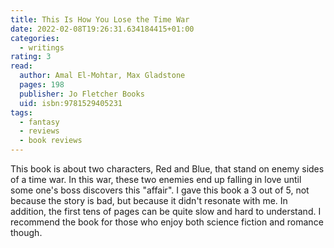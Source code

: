 ```yaml
---
title: This Is How You Lose the Time War
date: 2022-02-08T19:26:31.634184415+01:00
categories:
  - writings
rating: 3
read:
  author: Amal El-Mohtar, Max Gladstone
  pages: 198
  publisher: Jo Fletcher Books
  uid: isbn:9781529405231
tags:
  - fantasy
  - reviews
  - book reviews
---
```


This book is about two characters, Red and Blue, that stand on enemy sides of a time war. In this war, these two enemies end up falling in love until some one's boss discovers this "affair". I gave this book a 3 out of 5, not because the story is bad, but because it didn't resonate with me. In addition, the first tens of pages can be quite slow and hard to understand. I recommend the book for those who enjoy both science fiction and romance though.

<!--more-->
